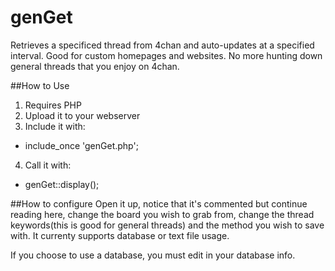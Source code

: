 # genGet
Retrieves a specificed thread from 4chan and auto-updates at a specified interval.
Good for custom homepages and websites.
No more hunting down general threads that you enjoy on 4chan.

##How to Use
1. Requires PHP
2. Upload it to your webserver
3. Include it with: 
  * include_once 'genGet.php';
4. Call it with:
  * genGet::display();

##How to configure
Open it up, notice that it's commented but continue reading here, 
change the board you wish to grab from, change the thread keywords(this is good for general threads) 
and the method you wish to save with. It currenty supports database or text file usage.

If you choose to use a database, you must edit in your database info.

